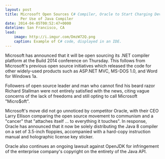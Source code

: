 ```yaml
---
layout: post
title: Microsoft Open Sources C# Compiler, Oracle to Start Charging Developers
       Per Use of Java Compiler
date: 2014-04-05T00:52:47+0000
dateline: San Francisco, CA
lead:
    image: http://i.imgur.com/DmzW72Q.png
    caption: Example of C# code, displayed in an IDE.
---
```


Microsoft has announced that it will be open sourcing its .NET compiler platform
at the Build 2014 conference on Thursday. This follows from Microsoft's previous
open source initiatives which released the code for other widely-used products
such as ASP.NET MVC, MS-DOS 1.0, and Word for Windows 1a.

Followers of open source leader and man who cannot find his beard razor Richard
Stallman were not entirely satisfied with the news, citing vague concerns of
the lack of freedoms and still opting to call Microsoft "Micro$oft".

Microsoft's move did not go unnoticed by competitor Oracle, with their CEO
Larry Ellison comparing the open source movement to communism and a "cancer"
that "attaches itself ... to everything it touches". In response, Oracle has
announced that it now be solely distributing the Java 8 compiler on a set of
3.5-inch floppies, accompanied with a hard-copy instruction manual and
holographic license key sticker.

Oracle also continues an ongoing lawsuit against OpenJDK for infringement of the
enterprise company's copyright on the entirety of the Java API.
